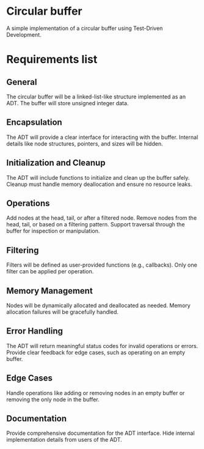 # Circular buffer
A simple implementation of a circular buffer using Test-Driven Development.

# Requirements list
## General
The circular buffer will be a linked-list-like structure implemented as an ADT.
The buffer will store unsigned integer data.
## Encapsulation
The ADT will provide a clear interface for interacting with the buffer.
Internal details like node structures, pointers, and sizes will be hidden.
## Initialization and Cleanup
The ADT will include functions to initialize and clean up the buffer safely.
Cleanup must handle memory deallocation and ensure no resource leaks.
## Operations
Add nodes at the head, tail, or after a filtered node.
Remove nodes from the head, tail, or based on a filtering pattern.
Support traversal through the buffer for inspection or manipulation.
## Filtering
Filters will be defined as user-provided functions (e.g., callbacks).
Only one filter can be applied per operation.
## Memory Management
Nodes will be dynamically allocated and deallocated as needed.
Memory allocation failures will be gracefully handled.
## Error Handling
The ADT will return meaningful status codes for invalid operations or errors.
Provide clear feedback for edge cases, such as operating on an empty buffer.
## Edge Cases
Handle operations like adding or removing nodes in an empty buffer or removing the only node in the buffer.
## Documentation
Provide comprehensive documentation for the ADT interface.
Hide internal implementation details from users of the ADT.
